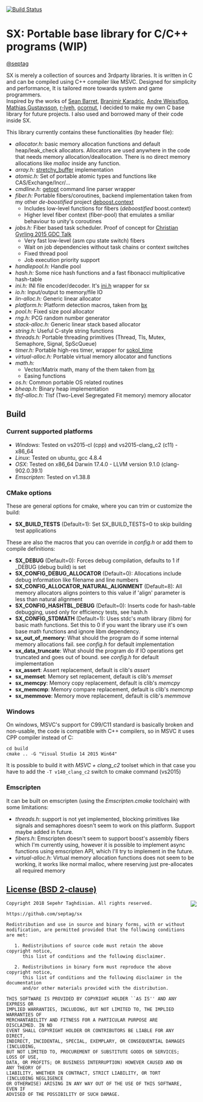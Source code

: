 [![Build Status](https://travis-ci.org/septag/sx.svg?branch=master)](https://travis-ci.org/septag/sx)

# SX: Portable base library for C/C++ programs (WIP)
[@septag](https://twitter.com/septagh)

SX is merely a collection of sources and 3rdparty libraries. It is written in C and can be compiled using C++ compiler like MSVC. 
Designed for simplicity and performance, It is tailored more towards system and game programmers.  
Inspired by the works of [Sean Barret](https://github.com/nothings), [Branimir Karadric](https://github.com/bkaradzic), [Andre Weissflog](https://github.com/floooh), [Mathias Gustavsson](https://github.com/mattiasgustavsson), [r-lyeh](https://github.com/r-lyeh), [ocornut](https://github.com/ocornut), I decided to make my own C base library for future projects. I also used and borrowed many of their code inside SX.

This library currently contains these functionalities (by header file):

- *allocator.h:* basic memory allocation functions and default heap/leak_check allocators. Allocators are used anywhere in the code that needs memory allocation/deallocation. There is no direct memory allocations like _malloc_ inside any function.
- *array.h:* [stretchy_buffer](https://github.com/nothings/stb/blob/master/stretchy_buffer.h) implementation
- *atomic.h:* Set of portable atomic types and functions like CAS/Exchange/Incr/...
- *cmdline.h:* [getopt](https://github.com/wc-duck/getopt) command line parser wrapper
- *fiber.h:* Portable fibers/coroutines, backend implementation taken from my other _de-boostified_ project [deboost.context](https://github.com/septag/deboost.context)
	- Includes low-level functions for fibers (_deboostified_ boost.context)
	- Higher level fiber context (fiber-pool) that emulates a smiliar behaviour to unity's coroutines
- *jobs.h:* Fiber based task scheduler. Proof of concept for [Christian Gyrling 2015 GDC Talk](http://gdcvault.com/play/1022186/Parallelizing-the-Naughty-Dog-Engine)
	- Very fast low-level (asm cpu state switch) fibers
	- Wait on job dependencies without task chains or context switches
	- Fixed thread pool
	- Job execution priority support
- *handlepool.h:* Handle pool
- *hash.h:*  Some nice hash functions and a fast fibonacci multiplicative hash-table
- *ini.h:* INI file encoder/decoder. It's [ini.h](https://github.com/mattiasgustavsson/libs/blob/master/ini.h) wrapper for sx
- *io.h:* Input/output to memory/file IO
- *lin-alloc.h:* Generic linear allocator
- *platform.h:* Platform detection macros, taken from [bx](https://github.com/bkaradzic/bx)
- *pool.h:* Fixed size pool allocator
- *rng.h:* PCG random number generator
- *stack-alloc.h:* Generic linear stack based allocator
- *string.h:* Useful C-style string functions
- *threads.h:* Portable threading primitives (Thread, Tls, Mutex, Semaphore, Signal, SpScQueue)
- *timer.h:* Portable high-res timer, wrapper for [sokol_time](https://github.com/floooh/sokol)
- *virtual-alloc.h:* Portable virtual memory allocator and functions
- *math.h:* 
	- Vector/Matrix math, many of the them taken from [bx](https://github.com/bkaradzic/bx)
	- Easing functions
- *os.h:* Common portable OS related routines
- *bheap.h:* Binary heap implementation
- *tlsf-alloc.h:* Tlsf (Two-Level Segregated Fit memory) memory allocator

## Build
### Current supported platforms

- *Windows*: Tested on vs2015-cl (cpp) and vs2015-clang_c2 (c11) - x86_64
- *Linux*: Tested on ubuntu, gcc 4.8.4
- *OSX*: Tested on x86_64 Darwin 17.4.0 - LLVM version 9.1.0 (clang-902.0.39.1)
- *Emscripten*: Tested on v1.38.8

### CMake options

These are general options for cmake, where you can trim or customize the build:  

- **SX_BUILD_TESTS** (Default=1): Set SX_BUILD_TESTS=0 to skip building test applications

These are also the macros that you can override in _config.h_ or add them to compile definitions:

- **SX_DEBUG** (Default=0): Forces debug compilation, defaults to 1 if _DEBUG (debug build) is set
- **SX_CONFIG_DEBUG_ALLOCATOR** (Default=0): Allocations include debug information like filename and line numbers
- **SX_CONFIG_ALLOCATOR_NATURAL_ALIGNMENT** (Default=8): All memory allocators aligns pointers to this value if 'align' parameter is less than natural alignment
- **SX_CONFIG_HASHTBL_DEBUG** (Default=0): Inserts code for hash-table debugging, used only for efficiency tests, see hash.h
- **SX_CONFIG_STDMATH** (Default=1): Uses stdc's math library (libm) for basic math functions. Set this to 0 if you want the library use it's own base math functions and ignore libm dependency.
- **sx_out_of_memory**: What should the program do if some internal memory allocations fail. see _config.h_ for default implementation
- **sx_data_truncate**: What should the program do if IO operations get truncated and goes out of bound. see _config.h_ for default implementation
- **sx_assert**: Assert replacement, default is clib's _assert_
- **sx_memset**: Memory set replacement, default is clib's _memset_
- **sx_memcpy**: Memory copy replacement, default is clib's _memcpy_
- **sx_memcmp**: Memory compare replacement, default is clib's _memcmp_
- **sx_memmove**: Memory move replacement, default is clib's _memmove_

### Windows
On windows, MSVC's support for C99/C11 standard is basically broken and non-usable, the code is compatible with C++ compilers, so in MSVC it uses CPP compiler instead of C:
```
cd build
cmake .. -G "Visual Studio 14 2015 Win64"
```

It is possible to build it with *MSVC + clang_c2* toolset which in that case you have to add the ```-T v140_clang_c2``` switch to cmake command (vs2015)

### Emscripten

It can be built on emscripten (using the _Emscripten.cmake_ toolchain) with some limitations:

- _threads.h_: support is not yet implemented, blocking primitives like signals and semaphores doesn't seem to work on this platform. Support maybe added in future.
- _fibers.h_: Emscripten doesn't seem to support boost's assembly fibers which I'm currently using, however it is possible to implement async functions using emscripten API, which I'll try to implement in the future.
- _virtual-alloc.h_: Virtual memory allocation functions does not seem to be working, it works like normal malloc, where reserving just pre-allocates all required memory


[License (BSD 2-clause)](https://github.com/septag/sx/blob/master/LICENSE)
--------------------------------------------------------------------------

<a href="http://opensource.org/licenses/BSD-2-Clause" target="_blank">
<img align="right" src="http://opensource.org/trademarks/opensource/OSI-Approved-License-100x137.png">
</a>

	Copyright 2018 Sepehr Taghdisian. All rights reserved.
	
	https://github.com/septag/sx
	
	Redistribution and use in source and binary forms, with or without
	modification, are permitted provided that the following conditions are met:
	
	   1. Redistributions of source code must retain the above copyright notice,
	      this list of conditions and the following disclaimer.
	
	   2. Redistributions in binary form must reproduce the above copyright notice,
	      this list of conditions and the following disclaimer in the documentation
	      and/or other materials provided with the distribution.
	
	THIS SOFTWARE IS PROVIDED BY COPYRIGHT HOLDER ``AS IS'' AND ANY EXPRESS OR
	IMPLIED WARRANTIES, INCLUDING, BUT NOT LIMITED TO, THE IMPLIED WARRANTIES OF
	MERCHANTABILITY AND FITNESS FOR A PARTICULAR PURPOSE ARE DISCLAIMED. IN NO
	EVENT SHALL COPYRIGHT HOLDER OR CONTRIBUTORS BE LIABLE FOR ANY DIRECT,
	INDIRECT, INCIDENTAL, SPECIAL, EXEMPLARY, OR CONSEQUENTIAL DAMAGES (INCLUDING,
	BUT NOT LIMITED TO, PROCUREMENT OF SUBSTITUTE GOODS OR SERVICES; LOSS OF USE,
	DATA, OR PROFITS; OR BUSINESS INTERRUPTION) HOWEVER CAUSED AND ON ANY THEORY OF
	LIABILITY, WHETHER IN CONTRACT, STRICT LIABILITY, OR TORT (INCLUDING NEGLIGENCE
	OR OTHERWISE) ARISING IN ANY WAY OUT OF THE USE OF THIS SOFTWARE, EVEN IF
	ADVISED OF THE POSSIBILITY OF SUCH DAMAGE.
